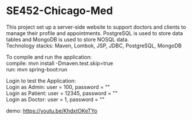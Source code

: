 # SE452-Chicago-Med
This project set up a server-side website to support doctors and clients to manage their profile and appointments. PostgreSQL is used to store data tables and MongoDB is used to store NOSQL data.\
Technology stacks: Maven, Lombok, JSP, JDBC, PostgreSQL, MongoDB

To compile and run the application:\
compile: mvn install -Dmaven.test.skip=true\
run: mvn spring-boot:run

Login to test the Application:\
Login as Admin: user = 100, password = ""\
Login as Patient: user = 12345, password = ""\
Login as Doctor: user = 1, password = ""

demo: https://youtu.be/KhdxtOKeTYo
